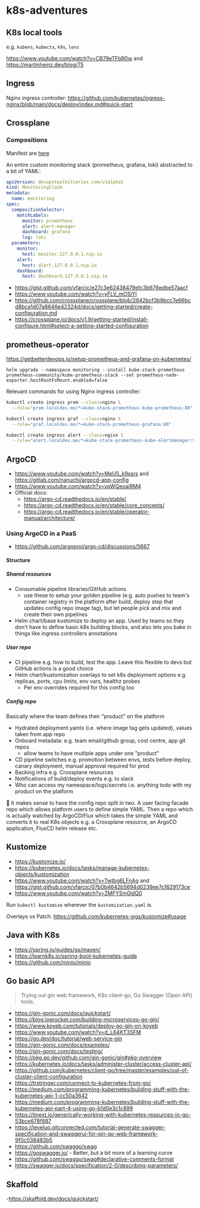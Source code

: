 # k8s-adventures

## K8s local tools

e.g. `kubens`, `kubectx`, `k9s`, `lens`

<https://www.youtube.com/watch?v=CB79eTFbR0w> and
<https://martinheinz.dev/blog/75>

## Ingress

Nginx ingress controller:
<https://github.com/kubernetes/ingress-nginx/blob/main/docs/deploy/index.md#quick-start>

## Crossplane

### Compositions

Manifest are [here](./crossplane-compositions/)

An entire custom monitoring stack (prometheus, grafana, loki) abstracted to a
bit of YAML:

```yaml
apiVersion: devopstoolkitseries.com/v1alpha1
kind: MonitoringClaim
metadata:
  name: monitoring
spec:
  compositionSelector:
    matchLabels:
      monitor: prometheus
      alert: alert-manager
      dashboard: grafana
      log: loki
  parameters:
    monitor:
      host: monitor.127.0.0.1.nip.io
    alert:
      host: alert.127.0.0.1.nip.io
    dashboard:
      host: dashboard.127.0.0.1.nip.io
```

- <https://gist.github.com/vfarcic/e27c3e62438479efc3b676edbe57aacf>
- <https://www.youtube.com/watch?v=yFLV_mOSiYI>
- <https://github.com/crossplane/crossplane/blob/2842bcf3b9bcc7e66bcd8bca1d07a8646e42324d/docs/getting-started/create-configuration.md>
- <https://crossplane.io/docs/v1.9/getting-started/install-configure.html#select-a-getting-started-configuration>

## prometheus-operator

<https://getbetterdevops.io/setup-prometheus-and-grafana-on-kubernetes/>

`helm upgrade --namespace monitoring --install kube-stack-prometheus
prometheus-community/kube-prometheus-stack --set
prometheus-node-exporter.hostRootFsMount.enabled=false`

Relevant commands for using Nginx ingress controller:

```sh
kubectl create ingress prom --class=nginx \
  --rule="prom.localdev.me/*=kube-stack-prometheus-kube-prometheus:80"

kubectl create ingress graf --class=nginx \
  --rule="graf.localdev.me/*=kube-stack-prometheus-grafana:80"

kubectl create ingress alert --class=nginx \
  --rule="alert.localdev.me/*=kube-stack-prometheus-kube-alertmanager:9093"
```

## ArgoCD

- <https://www.youtube.com/watch?v=MeU5_k9ssrs> and
  <https://gitlab.com/nanuchi/argocd-app-config>
- <https://www.youtube.com/watch?v=vpWQeoaiRM4>
- Official docs:
  - <https://argo-cd.readthedocs.io/en/stable/>
  - <https://argo-cd.readthedocs.io/en/stable/core_concepts/>
  - <https://argo-cd.readthedocs.io/en/stable/operator-manual/architecture/>
  
### Using ArgoCD in a PaaS

- https://github.com/argoproj/argo-cd/discussions/5667

#### Structure

##### Shared resources

- Consumable pipeline libraries/GitHub actions
  - use these to setup your golden pipeline (e.g. auto pushes to team's
    container registry in the platform after build, deploy step that updates
    config repo image tag), but let people pick and mix and create their own
    pipelines
- Helm chart/base kustomize to deploy an app. Used by teams so they don't have
  to define basic k8s building blocks, and also lets you bake in things like
  ingress controllers annotations

##### User repo

- CI pipeline e.g. how to build, test the app. Leave this flexible to devs but
  GitHub actions is a good choice
- Helm chart/kustomization overlays to set k8s deployment options e.g. replicas,
  ports, cpu limits, env vars, healthz probes
  - Per env overrides required for this config too

##### Config repo

Basically where the team defines their "product" on the platform

- Hydrated deployment.yamls (i.e. where image tag gets updated), values taken
  from app repo
- Onboard metadata: e.g. team email/github group, cost centre, app git repos
  - allow teams to have multiple apps under one "product"
- CD pipeline switches e.g. promotion between envs, tests before deploy, canary
  deployment, manual approval required for prod
- Backing infra e.g. Crossplane resources
- Notifications of build/deploy events e.g. to slack
- Who can access my namespace/logs/secrets i.e. anything todo with my product on
  the platform

:memo: It makes sense to have the config repo split in two. A user facing facade
repo which allows platform users to define simple YAML. Then a repo which is
actually watched by ArgoCD/Flux which takes the simple YAML and converts it to
real K8s objects e.g. a Crossplane resource, an ArgoCD application, FluxCD helm
release etc.

## Kustomize

- <https://kustomize.io/>
- <https://kubernetes.io/docs/tasks/manage-kubernetes-objects/kustomization>
- <https://www.youtube.com/watch?v=Twtbg6LFnAg> and
  <https://gist.github.com/vfarcic/07b0b4642b5694d0239ee7c1629173ce>
- <https://www.youtube.com/watch?v=ZMFYSm0ldQ0>

Run `kubectl kustomize` wherever the `kustomization.yaml` is.

Overlays vs Patch: <https://github.com/kubernetes-sigs/kustomize#usage>

## Java with K8s

- <https://spring.io/guides/gs/maven/>
- <https://learnk8s.io/spring-boot-kubernetes-guide>
- <https://github.com/minio/minio>

## Go basic API

> Trying out gin web framework, K8s client-go, Go Swagger (Open API) tools.

- <https://gin-gonic.com/docs/quickstart/>
- <https://blog.logrocket.com/building-microservices-go-gin/>
- <https://www.koyeb.com/tutorials/deploy-go-gin-on-koyeb>
- <https://www.youtube.com/watch?v=d_L64KT3SFM>
- <https://go.dev/doc/tutorial/web-service-gin>
- <https://gin-gonic.com/docs/examples/>
- <https://gin-gonic.com/docs/testing/>
- <https://pkg.go.dev/github.com/gin-gonic/gin#pkg-overview>
- <https://kubernetes.io/docs/tasks/administer-cluster/access-cluster-api/>
- <https://github.com/kubernetes/client-go/tree/master/examples/out-of-cluster-client-configuration>
- <https://trstringer.com/connect-to-kubernetes-from-go/>
- <https://medium.com/programming-kubernetes/building-stuff-with-the-kubernetes-api-1-cc50a3642>
- <https://medium.com/programming-kubernetes/building-stuff-with-the-kubernetes-api-part-4-using-go-b1d0e3c1c899>
- <https://itnext.io/generically-working-with-kubernetes-resources-in-go-53bce678f887>
- <https://levelup.gitconnected.com/tutorial-generate-swagger-specification-and-swaggerui-for-gin-go-web-framework-9f0c038483b5>
- <https://github.com/swaggo/swag>
- <https://goswagger.io/> - Better, but a bit more of a learning curve
- <https://github.com/swaggo/swag#declarative-comments-format>
- <https://swagger.io/docs/specification/2-0/describing-parameters/>

## Skaffold

-<https://skaffold.dev/docs/quickstart/>

